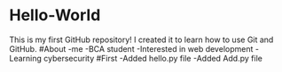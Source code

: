 # Hello-World
This is my first GitHub repository!
I created it to learn how to use Git and GitHub. 
#About -me 
-BCA student 
-Interested in web development
-Learning cybersecurity
#First
-Added hello.py file
-Added Add.py file
